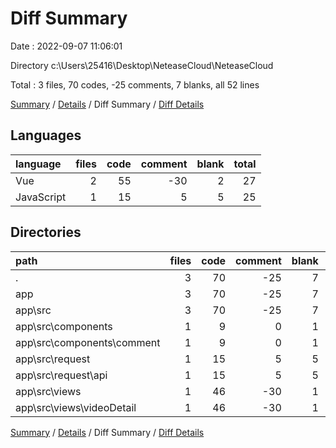 # Diff Summary

Date : 2022-09-07 11:06:01

Directory c:\\Users\\25416\\Desktop\\NeteaseCloud\\NeteaseCloud

Total : 3 files,  70 codes, -25 comments, 7 blanks, all 52 lines

[Summary](results.md) / [Details](details.md) / Diff Summary / [Diff Details](diff-details.md)

## Languages
| language | files | code | comment | blank | total |
| :--- | ---: | ---: | ---: | ---: | ---: |
| Vue | 2 | 55 | -30 | 2 | 27 |
| JavaScript | 1 | 15 | 5 | 5 | 25 |

## Directories
| path | files | code | comment | blank | total |
| :--- | ---: | ---: | ---: | ---: | ---: |
| . | 3 | 70 | -25 | 7 | 52 |
| app | 3 | 70 | -25 | 7 | 52 |
| app\\src | 3 | 70 | -25 | 7 | 52 |
| app\\src\\components | 1 | 9 | 0 | 1 | 10 |
| app\\src\\components\\comment | 1 | 9 | 0 | 1 | 10 |
| app\\src\\request | 1 | 15 | 5 | 5 | 25 |
| app\\src\\request\\api | 1 | 15 | 5 | 5 | 25 |
| app\\src\\views | 1 | 46 | -30 | 1 | 17 |
| app\\src\\views\\videoDetail | 1 | 46 | -30 | 1 | 17 |

[Summary](results.md) / [Details](details.md) / Diff Summary / [Diff Details](diff-details.md)